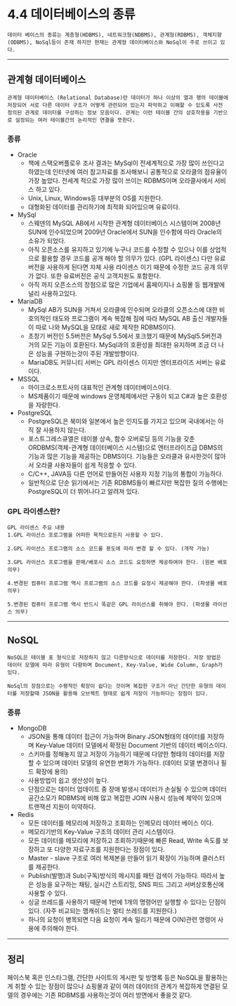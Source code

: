 # 4.4 데이터베이스의 종류

```
데이터 베이스의 종류는 계층형(HDBMS), 네트워크형(NDBMS), 관계형(RDBMS), 객체지향(ODBMS), NoSql등이 존재 하지만 현재는 관계형 데이터베이스와 NoSql이 주로 쓰이고 있다.
```

---

## 관계형 데이터베이스

```
관계형 데이터베이스 (Relational Database)란 데이터가 하나 이상의 열과 행의 테이블에 저장되어 서로 다른 데이터 구조가 어떻게 관련되어 있는지 파악하고 이해할 수 있도록 사전 정의된 관계로 데이터를 구성하는 정보 모음이다. 관계는 이런 테이블 간의 상호작용을 기반으로 설정되는 여러 테이블간의 논리적인 연결을 뜻한다.
```

### 종류

- Oracle
  - 책에 스택오버플로우 조사 결과는 MySql이 전세계적으로 가장 많이 쓰인다고 하였는데 인터넷에 여러 참고자료를 조사해보니 공통적으로 오라클의 점유율이 가장 높았다. 전세계 적으로 가장 많이 쓰이는 RDBMS이며 오라클사에서 서비스 하고 있다.
  - Unix, Linux, Windows등 대부분의 OS를 지원한다.
  - 대형화된 데이터를 관리하기에 최적화 되어있으며 유료이다.
- MySql
  - 스웨덴의 MySQL AB에서 시작한 관계형 데이터베이스 시스템이며 2008년 SUN에 인수되었으며 2009년 Oracle에서 SUN을 인수함에 따라 Oracle의 소유가 되었다.
  - 아직 오픈소스를 유지하고 있기에 누구나 코드를 수정할 수 있으나 이를 상업적으로 활용할 경우 코드를 공개 해야 할 의무가 있다. (GPL 라이센스) 다만 유료버전을 사용하게 된다면 자체 사용 라이센스 이기 때문에 수정한 코드 공개 의무가 없다. 또한 유료버전은 공식 고객지원도 포함한다.
  - 아직 까지 오픈소스의 장점으로 많은 기업에서 홈페이지나 쇼핑몰 등 웹개발에 널리 사용하고있다.
- MariaDB
  - MySql AB가 SUN을 거쳐서 오라클에 인수되며 오라클의 오픈소스에 대한 비호의적인 태도와 프로그램이 계속 복잡해 짐에 따라 MySQL AB 출신 개발자들이 따로 나와 MySQL을 모태로 새로 제작한 RDBMS이다.
  - 초창기 버전인 5.5버전은 MySql 5.5에서 포크했기 때문에 MySql5.5버전과 거의 모든 기능이 호환된다. MySql과의 호환성을 최대한 유지하며 조금 더 나은 성능을 구현하는것이 주된 개발방향이다.
  - MariaDB도 커뮤니티 서버는 GPL 라이센스 이지만 엔터프라이즈 서버는 유료이다.
- MSSQL
  - 마이크로소프트사의 대표적인 관계형 데이터베이스이다.
  - MS제품이기 때문에 windows 운영체제에서만 구동이 되고 C#과 높은 호환성을 자랑한다.
- PostgreSQL
  - PostgreSQL은 북미와 일본에서 높은 인지도를 가지고 있으며 국내에서는 아직 잘 사용하지 않는다.
  - 포스트그레스큐엘은 테이블 상속, 함수 오버로딩 등의 기능을 갖춘 ORDBMS(객체-관계형 데이터베이스 시스템)으로 엔터프라이즈급 DBMS의 기능과 많은 기능을 제공하는 DBMS이다. 기능들은 오라클과 유사한것이 많아서 오라클 사용자들이 쉽게 적응할 수 있다.
  - C/C++, JAVA등 다른 언어로 만들어진 사용자 지정 기능의 통합이 가능하다.
  - 일반적으로 단순 읽기에서는 기존 RDBMS들이 빠르지만 복잡한 질의 수행에는 PostgreSQL이 더 뛰어나다고 알려져 있다.

### GPL 라이센스란?

```
GPL 라이센스 주요 내용
1.GPL 라이선스 프로그램을 어떠한 목적으로든지 사용할 수 있다.

2.GPL 라이선스 프로그램의 소스 코드를 용도에 따라 변경 할 수 있다. (개작 가능)

3.GPL 라이선스 프로그램을 판매/배포시 소스 코드도 요청하면 제공하여야 한다. (원본 배포 의무)

4.변경된 컴퓨터 프로그램 역시 프로그램의 소스 코드를 요청시 제공해야 한다. (파생물 배포 의무)

5.변경된 컴퓨터 프로그램 역시 반드시 똑같은 GPL 라이선스를 취해야 한다. (파생물 라이선스 의무)
```

---

## NoSQL

```
NoSQL은 테이블 표 형식으로 저장하지 않고 다른방식으로 데이터를 저장한다. 저장 방법은 데이터 모델에 따라 유형이 다향하며 Document, Key-Value, Wide Column, Graph가 있다.

NoSql의 장점으로는 수평적인 확장이 쉽다는 것이며 복잡한 구조가 아닌 간단한 유형의 데이터를 저장할때 JSON을 활용해 오브젝트 형태로 쉽게 저장이 가능하다는 장점이 있다.
```

### 종류

- MongoDB
  - JSON을 통해 데이터 접근이 가능하며 Binary JSON형태의 데이터를 저장하며 Key-Value 데이터 모델에서 확정된 Document 기반의 데이터 베이스이다.
  - 스키마를 정해놓지 않고 저장이 가능하기 때문에 다양한 형태의 데이터를 저장 할 수 있으며 데이터 모델의 유연한 변화가 가능하다. (데이터 모델 변경이나 필드 확장에 용의)
  - 사용방법이 쉽고 생산성이 높다.
  - 단점으로는 데이터 업데이트 중 장애 발생시 데이터가 손실될 수 있으며 데이터 공간소모가 RDBMS에 비해 많고 복잡한 JOIN 사용시 성능에 제약이 있으며 트랜잭션 지원이 미약하다.
- Redis
  - 모든 데이터를 메모리에 저장하고 조회하는 인메모리 데이터 베이스 이다.
  - 메모리기반의 Key-Value 구조의 데이터 관리 시스템이다.
  - 모든 데이터를 메모리에 저장하고 조회하기때문에 빠른 Read, Write 속도를 보장하고 또 다양한 자료구조를 지원한다는 장점이 있다.
  - Master - slave 구조로 여러 복제본을 만들어 읽기 확장이 가능하며 클러스터를 제공한다.
  - Publish(발행)과 Sub(구독)방식의 메시지를 패턴 검색이 가능하다. 따라서 높은 성능을 요구하는 채팅, 실시간 스트리밍, SNS 피드 그리고 서버상호통신에 사용할 수 있다.
  - 싱글 쓰레드를 사용하기 때문에 1번에 1개의 명령어만 실행할 수 있다는 단점이 있다. (자주 비교되는 맴캐쉬드는 멀티 쓰레드를 지원한다.)
  - 하나의 요청이 병목되면 다음 요청이 계속 밀리기 때문에 O(N)관련 명령어 사용에 주의해야 한다.

---

## 정리

페이스북 혹은 인스타그램, 간단한 사이트의 게시판 및 방명록 등은 NoSQL을 활용하는게 취할 수 있는 장점이 많으나 쇼핑몰과 같이 여러 데이터의 관계가 복잡하게 연결된 모델의 경우에는 기존 RDBMS를 사용하는것이 여러 방면에서 좋을것 같다.
